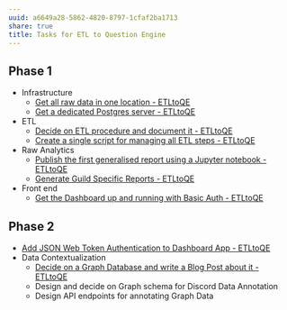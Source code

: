```yaml
---
uuid: a6649a28-5862-4820-8797-1cfaf2ba1713
share: true
title: Tasks for ETL to Question Engine
---
```

## Phase 1

* Infrastructure
	* [Get all raw data in one location - ETLtoQE](/undefined)
	* [Get a dedicated Postgres server - ETLtoQE](/undefined)
* ETL
	* [Decide on ETL procedure and document it - ETLtoQE](/undefined)
	* [Create a single script for managing all ETL steps - ETLtoQE](/undefined)
* Raw Analytics
	* [Publish the first generalised report using a Jupyter notebook - ETLtoQE](/undefined)
	* [Generate Guild Specific Reports - ETLtoQE](/undefined)
* Front end
	* [Get the Dashboard up and running with Basic Auth - ETLtoQE](/undefined)

## Phase 2

* [Add JSON Web Token Authentication to Dashboard App - ETLtoQE](/undefined)
* Data Contextualization
	* [Decide on a Graph Database and write a Blog Post about it - ETLtoQE](/undefined)
	* Design and decide on Graph schema for Discord Data Annotation
	* Design API endpoints for annotating Graph Data
